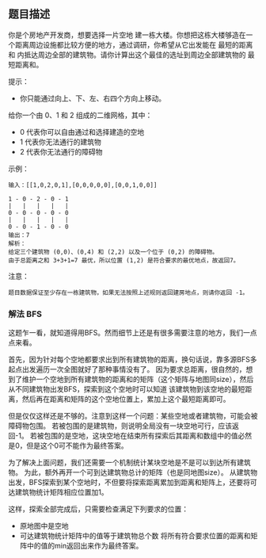 ## 题目描述
你是个房地产开发商，想要选择一片空地 建一栋大楼。你想把这栋大楼够造在一个距离周边设施都比较方便的地方，通过调研，你希望从它出发能在 最短的距离和 内抵达周边全部的建筑物。请你计算出这个最佳的选址到周边全部建筑物的 最短距离和。

提示：
- 你只能通过向上、下、左、右四个方向上移动。

给你一个由 0、1 和 2 组成的二维网格，其中：
- 0 代表你可以自由通过和选择建造的空地
- 1 代表你无法通行的建筑物
- 2 代表你无法通行的障碍物

示例：
```
输入：[[1,0,2,0,1],[0,0,0,0,0],[0,0,1,0,0]]

1 - 0 - 2 - 0 - 1
|   |   |   |   |
0 - 0 - 0 - 0 - 0
|   |   |   |   |
0 - 0 - 1 - 0 - 0
输出：7 
解析：
给定三个建筑物 (0,0)、(0,4) 和 (2,2) 以及一个位于 (0,2) 的障碍物。
由于总距离之和 3+3+1=7 最优，所以位置 (1,2) 是符合要求的最优地点，故返回7。
```

注意：
```
题目数据保证至少存在一栋建筑物，如果无法按照上述规则返回建房地点，则请你返回 -1。
```

### 解法 BFS
这题乍一看，就知道得用BFS。然而细节上还是有很多需要注意的地方，我们一点点来看。

首先，因为针对每个空地都要求出到所有建筑物的距离，换句话说，靠多源BFS多起点出发遍历一次全图就好了那种事情没有了。
因为要求总距离，很自然的，想到了维护一个空地到所有建筑物的距离和的矩阵（这个矩阵与地图同size），然后从不同建筑物出发BFS，探索到这个空地时可以知道
该建筑物到该空地的最短距离，然后再在距离和矩阵的这个空地位置上，累加上这个最短距离即可。

但是仅仅这样还是不够的。注意到这样一个问题：某些空地或者建筑物，可能会被障碍物包围。
若被包围的是建筑物，则说明全局没有一块空地可行，应该返回-1。
若被包围的是空地，这块空地在结束所有探索后其距离和数组中的值必然是0，但是这个0可不能作为最终答案。

为了解决上面问题，我们还需要一个机制统计某块空地是不是可以到达所有建筑物。
为此，额外再开一个可到达建筑物总计的矩阵（也是同地图size）。
从建筑物出发，BFS探索到某个空地时，不但要将探索距离累加到距离和矩阵上，还要将可达建筑物统计矩阵相应位置加1。

这样，探索全部完成后，只需要检查满足下列要求的位置：
- 原地图中是空地
- 可达建筑物统计矩阵中的值等于建筑物总个数
将所有符合要求位置的距离和矩阵中的值的min返回出来作为最终答案。